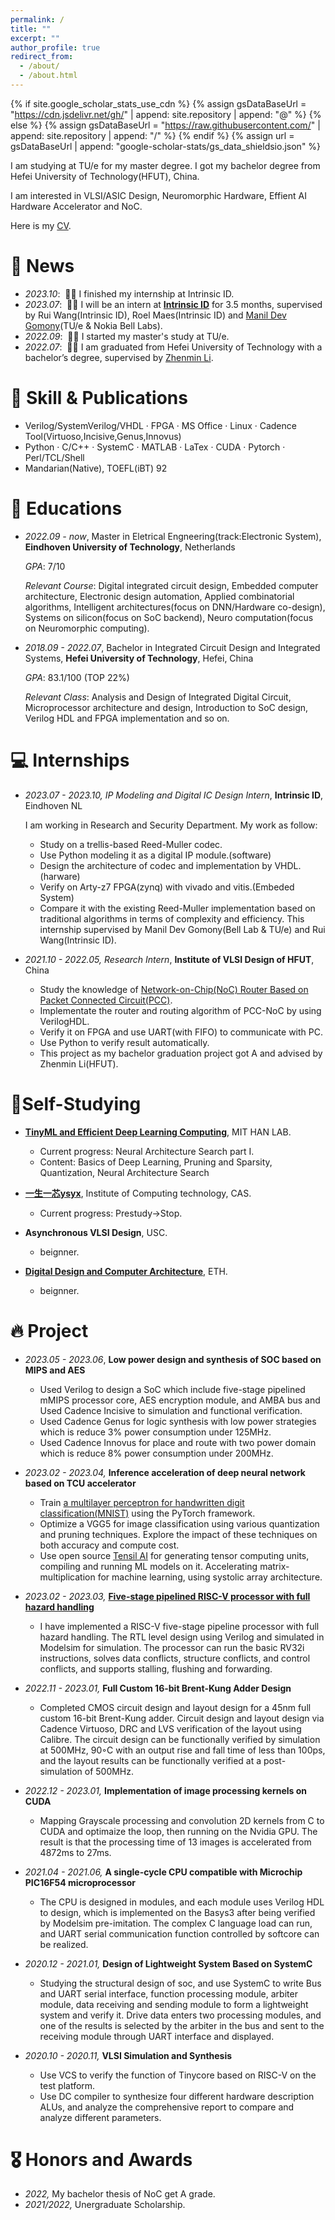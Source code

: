```yaml
---
permalink: /
title: ""
excerpt: ""
author_profile: true
redirect_from: 
  - /about/
  - /about.html
---
```


{% if site.google_scholar_stats_use_cdn %}
{% assign gsDataBaseUrl = "https://cdn.jsdelivr.net/gh/" | append: site.repository | append: "@" %}
{% else %}
{% assign gsDataBaseUrl = "https://raw.githubusercontent.com/" | append: site.repository | append: "/" %}
{% endif %}
{% assign url = gsDataBaseUrl | append: "google-scholar-stats/gs_data_shieldsio.json" %}

<span class='anchor' id='about-me'></span>
I am studying at TU/e for my master degree. I got my bachelor degree from Hefei University of Technology(HFUT), China.

I am interested in VLSI/ASIC Design, Neuromorphic Hardware, Effient AI Hardware Accelerator and NoC.

Here is my [CV](https://BoChen-Ye.github.io/files/CV_graduation.pdf).


# 📯 News
- *2023.10*: &nbsp;🎉🎉 I finished my internship at Intrinsic ID.
- *2023.07*: &nbsp;🎉🎉 I will be an intern at **[Intrinsic ID](https://www.intrinsic-id.com/)** for 3.5 months, supervised by Rui Wang(Intrinsic ID), Roel Maes(Intrinsic ID) and [Manil Dev Gomony](https://www.tue.nl/en/research/researchers/manil-dev-gomony)(TU/e & Nokia Bell Labs).
- *2022.09*: &nbsp;🎉🎉 I started my master's study at TU/e.
- *2022.07*: &nbsp;🎉🎉 I am graduated from Hefei University of Technology with a bachelor’s degree, supervised by [Zhenmin Li](https://wdzxy.hfut.edu.cn/2020/1231/c11547a249635/page.htm).  

# 📝 Skill & Publications 
- Verilog/SystemVerilog/VHDL · FPGA · MS Office · Linux · Cadence Tool(Virtuoso,Incisive,Genus,Innovus)
- Python · C/C++ · SystemC · MATLAB · LaTex · CUDA · Pytorch · Perl/TCL/Shell
- Mandarian(Native), TOEFL(iBT) 92


# 🏫 Educations
- *2022.09 - now*, Master in Eletrical Engneering(track:Electronic System), **Eindhoven University of Technology**, Netherlands

	*GPA*: 7/10

	*Relevant Course*: Digital integrated circuit design, Embedded computer architecture, Electronic design automation,
					Applied combinatorial algorithms, Intelligent architectures(focus on DNN/Hardware co-design), 
					Systems on silicon(focus on SoC backend), Neuro computation(focus on Neuromorphic computing).

- *2018.09 - 2022.07*, Bachelor in Integrated Circuit Design and Integrated Systems, **Hefei University of Technology**, Hefei, China
	
	*GPA*: 83.1/100 (TOP 22%)
	
	*Relevant Class*: Analysis and Design of Integrated Digital Circuit, Microprocessor architecture and design,
					Introduction to SoC design, Verilog HDL and FPGA implementation and so on.

# 💻 Internships
- *2023.07 - 2023.10, IP Modeling and Digital IC Design Intern*, **Intrinsic ID**, Eindhoven NL

	I am working in Research and Security Department. My work as follow:
	- Study on a trellis-based Reed-Muller codec. 
	- Use Python modeling it as a digital IP module.(software)
	- Design the architecture of codec and implementation by VHDL.(harware)
	- Verify on Arty-z7 FPGA(zynq) with vivado and vitis.(Embeded System)
	- Compare it with the existing Reed-Muller implementation based on traditional algorithms in terms of complexity and efficiency. This internship supervised by Manil Dev Gomony(Bell Lab & TU/e) and Rui Wang(Intrinsic ID).

- *2021.10 - 2022.05, Research Intern*, **Institute of VLSI Design of HFUT**, China
	
	- Study the knowledge of [Network-on-Chip(NoC) Router Based on Packet Connected Circuit(PCC)](https://github.com/BoChen-Ye/Network-on-Chip-Router-Based-on-Packet-Connected-Circuit).
	- Implementate the router and routing algorithm of PCC-NoC by using VerilogHDL.
	- Verify it on FPGA and use UART(with FIFO) to communicate with PC.
	- Use Python to verify result automatically.
	- This project as my bachelor graduation project got A and advised by Zhenmin Li(HFUT).

# 📖Self-Studying
- **[TinyML and Efficient Deep Learning Computing](https://efficientml.ai)**, MIT HAN LAB.
	
	- Current progress: Neural Architecture Search part I.
	- Content: Basics of Deep Learning, Pruning and Sparsity, Quantization, Neural Architecture Search

- **[一生一芯ysyx](https://ysyx.oscc.cc/)**, Institute of Computing technology, CAS.

	- Current progress: Prestudy->Stop.

- **Asynchronous VLSI Design**, USC.
	- beignner.

- **[Digital Design and Computer Architecture](https://safari.ethz.ch/digitaltechnik/doku.php)**, ETH.
	- beignner.

# 🔥 Project
- *2023.05 - 2023.06*, **Low power design and synthesis of SOC based on MIPS and AES**
	
	- Used Verilog to design a SoC which include five-stage pipelined mMIPS processor core, AES encryption module, and AMBA bus and Used Cadence Incisive to simulation and functional verification.
    - Used Cadence Genus for logic synthesis with low power strategies which is reduce 3% power consumption under 125MHz.
    - Used Cadence Innovus for place and route with two power domain which is reduce 8% power consumption under 200MHz.

- *2023.02 - 2023.04,* **Inference acceleration of deep neural network based on TCU accelerator**

	- Train [a multilayer perceptron for handwritten digit classification(MNIST)](https://github.com/BoChen-Ye/MNIST-handwritten-digit-classification) using the PyTorch framework.
	- Optimize a VGG5 for image classification using various quantization and pruning techniques. Explore the impact of these techniques on both accuracy and compute cost.
	- Use open source [Tensil AI](https://www.tensil.ai/) for generating tensor computing units, compiling and running ML models on it. Accelerating matrix-multiplication for machine learning, using systolic array architecture.

- *2023.02 - 2023.03,* [**Five-stage pipelined RISC-V processor with full hazard handling**](https://github.com/BoChen-Ye/RISC-V-five-stage-CPU)

	- I have implemented a RISC-V five-stage pipeline processor with full hazard handling. The RTL level design
	using Verilog and simulated in Modelsim for simulation. The processor can run the basic RV32i instructions,
	solves data conflicts, structure conflicts, and control conflicts, and supports stalling, flushing and forwarding.

- *2022.11 - 2023.01,* **Full Custom 16-bit Brent-Kung Adder Design**

	- Completed CMOS circuit design and layout design for a 45nm full custom 16-bit Brent-Kung adder. 
	Circuit design and layout design via Cadence Virtuoso, DRC and LVS verification of the layout using Calibre. 
	The circuit design can be functionally verified by simulation at 500MHz, 90◦C with an output rise and fall time of less than 100ps, and the layout results can be functionally verified at a post-simulation of 500MHz.

- *2022.12 - 2023.01,* **Implementation of image processing kernels on CUDA**

	- Mapping Grayscale processing and convolution 2D kernels from C to CUDA and optimaize the loop, then running on the Nvidia GPU.
	The result is that the processing time of 13 images is accelerated from 4872ms to 27ms.

- *2021.04 - 2021.06,* **A single-cycle CPU compatible with Microchip PIC16F54 microprocessor**	

	- The CPU is designed in modules, and each module uses Verilog HDL to design, which is implemented on the Basys3 after being verified by Modelsim pre-imitation. The complex C language load can run, and UART serial communication function controlled by softcore can be realized.

- *2020.12 - 2021.01,* **Design of Lightweight System Based on SystemC**

	- Studying the structural design of soc, and use SystemC to write Bus and UART serial interface, function processing module, arbiter module, data receiving and sending module to form a lightweight system and verify it. Drive data enters two processing modules, and one of the results is selected by the arbiter in the bus and sent to the receiving module through UART interface and displayed.

- *2020.10 - 2020.11,* **VLSI Simulation and Synthesis**	

	- Use VCS to verify the function of Tinycore based on RISC-V on the test platform.
	- Use DC compiler to synthesize four different hardware description ALUs, and analyze the comprehensive report
	to compare and analyze different parameters.

# 🎖 Honors and Awards
- *2022,* My bachelor thesis of NoC get A grade.
- *2021/2022,* Unergraduate Scholarship. 